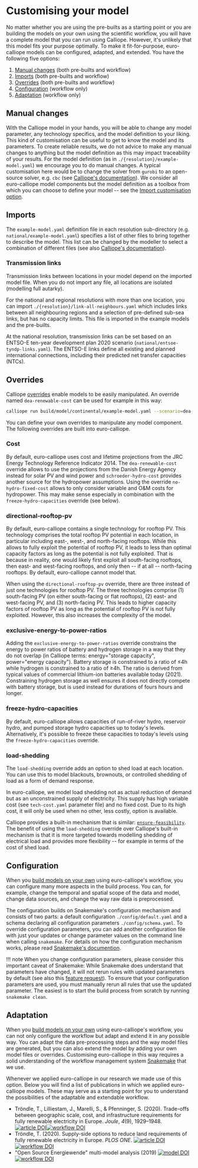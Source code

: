 # Customising your model

No matter whether you are using the pre-builts as a starting point or you are building the models on your own using the scientific workflow, you will have a complete model that you can run using Calliope.
However, it's unlikely that this model fits your purpose optimally.
To make it fit-for-purpose, euro-calliope models can be configured, adapted, and extended.
You have the following five options:

1. [Manual changes](./customisation.md#manual-changes) (both pre-builts and workflow)
2. [Imports](./customisation.md#file-imports) (both pre-builts and workflow)
3. [Overrides](./customisation.md#overrides) (both pre-builts and workflow)
4. [Configuration](./customisation.md#configuration) (workflow only)
5. [Adaptation](./customisation.md#adaptation) (workflow only)

## Manual changes

With the Calliope model in your hands, you will be able to change any model parameter, any technology specifics, and the model definition to your liking.
This kind of customisation can be useful to get to know the model and its parameters.
To create reliable results, we do not advice to make any manual changes to anything but the model definition as this may impact traceability of your results.
For the model definition (as in `./{resolution}/example-model.yaml`) we encourage you to do manual changes.
A typical customisation here would be to change the solver from `gurobi` to an open-source solver, e.g. `cbc` (see [Calliope's documentation](https://calliope.readthedocs.io/en/v0.6.7/user/config_defaults.html#run-configuration)).
We consider all euro-calliope model components but the model definition as a toolbox from which you can choose to define your model -- see the [Import customisation option](./customisation.md#imports).

## Imports

The `example-model.yaml` definition file in each resolution sub-directory (e.g. `national/example-model.yaml`) specifies a list of other files to bring together to describe the model.
This list can be changed by the modeller to select a combination of different files (see also [Calliope's documentation](https://calliope.readthedocs.io/en/v0.6.7/user/building.html#files-that-define-a-model)).

### Transmission links

Transmission links between locations in your model depend on the imported model file.
When you do not import any file, all locations are isolated (modelling full autarky).

For the national and regional resolutions with more than one location, you can import `./{resolution}/link-all-neighbours.yaml` which includes links between all neighbouring regions and a selection of pre-defined sub-sea links, but has no capacity limits.
This file is imported in the example models and the pre-builts.

At the national resolution, transmission links can be set based on an ENTSO-E ten-year development plan 2020 scenario (`national/entsoe-tyndp-links.yaml`).
The ENTSO-E links define all existing and planned international connections, including their predicted net transfer capacities (NTCs).

## Overrides

Calliope [overrides](https://calliope.readthedocs.io/en/v0.6.7/user/building.html#scenarios-and-overrides) enable models to be easily manipulated.
An override named `dea-renewable-cost` can be used for example in this way:

```bash
calliope run build/model/continental/example-model.yaml --scenario=dea-renewable-cost
```

You can define your own overrides to manipulate any model component.
The following overrides are built into euro-calliope.

### Cost

By default, euro-calliope uses cost and lifetime projections from the JRC Energy Technology Reference Indicator 2014.
The `dea-renewable-cost` override allows to use the projections from the Danish Energy Agency instead for solar PV and wind power and `schroeder-hydro-cost` provides another source for the hydropower assumptions.
Using the override `no-hydro-fixed-cost` allows to only consider variable and O&M costs for hydropower.
This may make sense especially in combination with the `freeze-hydro-capacities` override (see below).

### directional-rooftop-pv

By default, euro-calliope contains a single technology for rooftop PV.
This technology comprises the total rooftop PV potential in each location, in particular including east-, west-, and north-facing rooftops.
While this allows to fully exploit the potential of rooftop PV, it leads to less than optimal capacity factors as long as the potential is not fully exploited.
That is because in reality, one would likely first exploit all south-facing rooftops, then east- and west-facing rooftops, and only then -- if at all -- north-facing rooftops. By default, euro-calliope cannot model that.

When using the `directional-rooftop-pv` override, there are three instead of just one technologies for rooftop PV.
The three technologies comprise (1) south-facing PV (on either south-facing or flat rooftops), (2) east- and west-facing PV, and (3) north-facing PV.
This leads to higher capacity factors of rooftop PV as long as the potential of rooftop PV is not fully exploited.
However, this also increases the complexity of the model.

### exclusive-energy-to-power-ratios

Adding the `exclusive-energy-to-power-ratios` override constrains the energy to power ratios of battery and hydrogen storage in a way that they do not overlap (in Calliope terms: energy="storage capacity", power="energy capacity").
Battery storage is constrained to a ratio of ≤4h while hydrogen is constrained to a ratio of ≥4h.
The ratio is derived from typical values of commercial lithium-ion batteries available today (2021).
Constraining hydrogen storage as well ensures it does not directly compete with battery storage, but is used instead for durations of fours hours and longer.

### freeze-hydro-capacities

By default, euro-calliope allows capacities of run-of-river hydro, reservoir hydro, and pumped storage hydro capacities up to today's levels.
Alternatively, it's possible to freeze these capacities to today's levels using the `freeze-hydro-capacities` override.

### load-shedding

The `load-shedding` override adds an option to shed load at each location.
You can use this to model blackouts, brownouts, or controlled shedding of load as a form of demand response.

In euro-calliope, we model load shedding not as actual reduction of demand but as an unconstrained supply of electricity.
This supply has high variable cost (see `tech-cost.yaml` parameter file) and no fixed cost.
Due to its high cost, it will only be used when no other, less costly, option is available.

Calliope provides a built-in mechanism that is similar: [`ensure-feasibility`](https://calliope.readthedocs.io/en/v0.6.7/user/building.html#allowing-for-unmet-demand).
The benefit of using the `load-shedding` override over Calliope's built-in mechanism is that it is more targeted towards modelling shedding of electrical load and provides more flexibility -- for example in terms of the cost of shed load.

## Configuration

When you [build models on your own](./build.md) using euro-calliope's workflow, you can configure many more aspects in the build process.
You can, for example, change the temporal and spatial scope of the data and model, change data sources, and change the way raw data is preprocessed.

The configuration builds on Snakemake's configuration mechanism and consists of two parts: a default configuration `./config/default.yaml` and a schema declaring all configuration parameters `./config/schema.yaml`.
To override configuration parameters, you can add another configuration file with just your updates or change parameter values on the command line when calling `snakemake`.
For details on how the configuration mechanism works, please read [Snakemake's documention](https://snakemake.readthedocs.io/en/v6.1.1/snakefiles/configuration.html).

!!! note
    When you change configuration parameters, please consider this important caveat of Snakemake:
    While Snakemake does understand that parameters have changed, it will not rerun rules with updated parameters by default (see also this [feature request](https://github.com/snakemake/snakemake/issues/976)).
    To ensure that your configuration parameters are used, you must manually rerun all rules that use the updated parameter.
    The easiest is to start the build process from scratch by running `snakemake clean`.

## Adaptation

When you [build models on your own](./build.md) using euro-calliope's workflow, you can not only configure the workflow but adapt and extend it in any possible way.
You can adapt the data pre-processing steps and the way model files are generated, but you can also extend the model by adding your own model files or overrides.
Customising euro-calliope in this way requires a solid understanding of the workflow management system [Snakemake](https://snakemake.readthedocs.io/en/v6.1.1/index.html) that we use.

Whenever we applied euro-calliope in our research we made use of this option.
Below you will find a list of publications in which we applied euro-calliope models.
These may serve as a starting point for you to understand the possibilities of the adaptable and extendable workflow.

* Tröndle, T., Lilliestam, J., Marelli, S., &#38; Pfenninger, S. (2020). Trade-offs between geographic scale, cost, and infrastructure requirements for fully renewable electricity in Europe. <i>Joule</i>, <i>4</i>(9), 1929–1948. [![article DOI](https://img.shields.io/badge/article-10.1016/j.joule.2020.07.018-blue)](https://doi.org/10.1016/j.joule.2020.07.018)[![workflow DOI](https://img.shields.io/badge/workflow-10.5281/zenodo.3950774-blue)](https://doi.org/10.5281/zenodo.3950774)
* Tröndle, T. (2020). Supply-side options to reduce land requirements of fully renewable electricity in Europe. <i>PLOS ONE</i>. [![article DOI](https://img.shields.io/badge/article-10.1371/journal.pone.0236958-blue)](https://doi.org/10.1371/journal.pone.0236958)[![workflow DOI](https://img.shields.io/badge/workflow-10.5281/zenodo.3956530-blue)](https://doi.org/10.5281/zenodo.3956530)
* "Open Source Energiewende" multi-model analysis (2019) [![model DOI](https://img.shields.io/badge/model-10.5281/zenodo.4085047-blue)](https://doi.org/10.5281/zenodo.4085047)[![workflow DOI](https://img.shields.io/badge/workflow-github/ose-blue)](https://github.com/timtroendle/calliope-in-ose-model-comparison)
